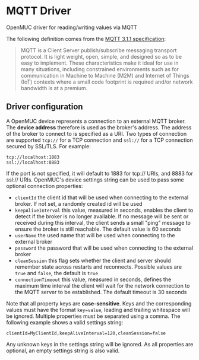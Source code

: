 # MQTT Driver
OpenMUC driver for reading/writing values via MQTT

The following definition comes from the [MQTT 3.1.1 specification](http://docs.oasis-open.org/mqtt/mqtt/v3.1.1/mqtt-v3.1.1.html):
> MQTT is a Client Server publish/subscribe messaging transport protocol. It is light weight, open, simple, and designed so as to be easy to implement. These characteristics make it ideal for use in many situations, including constrained environments such as for communication in Machine to Machine (M2M) and Internet of Things (IoT) contexts where a small code footprint is required and/or network bandwidth is at a premium.

## Driver configuration
A OpenMUC device represents a connection to an external MQTT broker. The **device address** therefore is used as the broker's address. The address of the broker to connect to is specified as a URI. Two types of connection are supported `tcp://` for a TCP connection and `ssl://` for a TCP connection secured by SSL/TLS. For example:

```
tcp://localhost:1883
ssl://localhost:8883
```

If the port is not specified, it will default to 1883 for tcp:// URIs, and 8883 for ssl:// URIs. OpenMUC's device settings string can be used to pass some optional connection properties:

* `clientId` the client id that will be used when connecting to the external broker. If not set, a randomly created id will be used
* `keepAliveInterval` this value, measured in seconds, enables the client to detect if the broker is no longer available. If no message will be sent or received during this interval, the client sends a small "ping" message to ensure the broker is still reachable. The default value is 60 seconds
* `userName` the used name that will be used when connecting to the external broker
* `password` the password that will be used when connecting to the external broker
* `cleanSession` this flag sets whether the client and server should remember state across restarts and reconnects. Possible values are `true` and `false`, the default is `true`
* `connectionTimeout` this value, measured in seconds, defines the maximum time interval the client will wait for the network connection to the MQTT server to be established. The default timeout is 30 seconds

Note that all property keys are **case-sensitive**. Keys and the corresponding values must have the format `key=value`, leading and trailing whitespace will be ignored. Multiple properties must be separated using a comma. The following example shows a valid settings string:

```
clientId=MyClientId,keepAliveInterval=120,cleanSession=false
```
Any unknown keys in the settings string will be ignored. As all properties are optional, an empty settings string is also valid.
